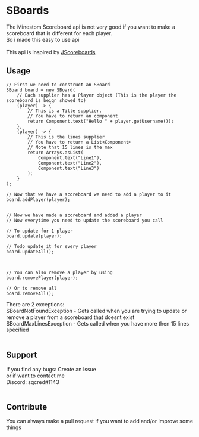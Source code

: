 # SBoards
The Minestom Scoreboard api is not very good if you want to make a scoreboard that is different for each player.
<br> So i made this easy to use api
<br><br>
This api is inspired by [JScoreboards](https://github.com/JordanOsterberg/JScoreboards)

## Usage
````
// First we need to construct an SBoard
SBoard board = new SBoard(
    // Each supplier has a Player object (This is the player the scoreboard is beign showed to)
    (player) -> {
        // This is a Title supplier. 
        // You have to return an component
        return Component.text("Hello " + player.getUsername());
    },
    (player) -> {
        // This is the lines supplier
        // You have to return a List<Component>
        // Note that 15 lines is the max
        return Arrays.asList(
            Component.text("Line1"),
            Component.text("Line2"),
            Component.text("Line3")
        );
    }
);

// Now that we have a scoreboard we need to add a player to it
board.addPlayer(player);


// Now we have made a scoreboard and added a player
// Now everytime you need to update the scoreboard you call

// To update for 1 player
board.update(player);

// Todo update it for every player
board.updateAll();



// You can also remove a player by using
board.removePlayer(player);

// Or to remove all
board.removeAll();

````

There are 2 exceptions:
<br>SBoardNotFoundException -  Gets called when you are trying to update or remove a player from a scoreboard that doesnt exist
<br>SBoardMaxLinesException - Gets called when you have more then 15 lines specified
<br><br>
## Support
If you find any bugs: Create an Issue <br>
or if want to contact me <br>
Discord: sqcred#1143
<br><br>
## Contribute
You can always make a pull request if you want to add and/or improve some things
